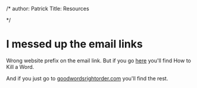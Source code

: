 /*
author: Patrick
Title: Resources

*/

# I messed up the email links 

Wrong website prefix on the email link. But if you go [here](http://www.goodwordsrightorder.com/resources) you'll find How to Kill a Word.

And if you just go to [goodwordsrightorder.com](http://www.goodwordsrightorder.com) you'll find the rest.

